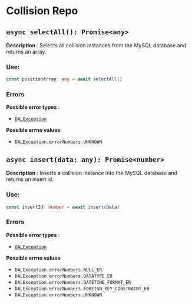 # Collision Repo

## `async selectAll(): Promise<any>`

**Description** : Selects all collision instances from the MySQL database and returns an array.
### Use:
```typescript
const positionArray: any = await selectAll()
```

### Errors

**Possible error types** : 
* [`DALException`](https://github.com/Conan-TIGK10/Backend/blob/development/conan-backend/src/dal/DALException.md)

**Possible errno values**:
* `DALException.errorNumbers.UNKNOWN`

## `async insert(data: any): Promise<number>`

**Description** : Inserts a collision instance into the MySQL database and returns an insert id.
### Use:
```typescript
const insertId: number = await insert(data)
```
### Errors

**Possible error types** : 
* [`DALException`](https://github.com/Conan-TIGK10/Backend/blob/development/conan-backend/src/dal/DALException.md)

**Possible errno values**:
* `DALException.errorNumbers.NULL_ER`
* `DALException.errorNumbers.DATATYPE_ER`
* `DALException.errorNumbers.DATETIME_FORMAT_ER`
* `DALException.errorNumbers.FOREIGN_KEY_CONSTRAINT_ER`
* `DALException.errorNumbers.UNKNOWN`
